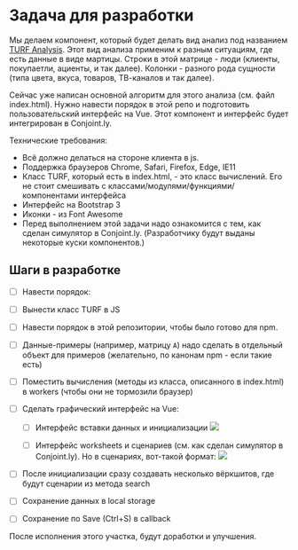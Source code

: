 
# Задача для разработки

Мы делаем компонент, который будет делать вид анализ под названием [TURF Analysis](https://conjoint.online/2019/11/18/turf-analysis/). Этот вид анализа применим к разным ситуациям, где есть данные в виде мартицы. Строки в этой матрице - люди (клиенты, покупаетли, ациенты, и так далее). Колонки - разного рода сущности (типа цвета, вкуса, товаров, ТВ-каналов и так далее).

Сейчас уже написан основной алгоритм для этого анализа (см. файл index.html). Нужно навести порядок в этой репо и подготовить пользовательский интерфейс на Vue. Этот компонент и интерфейс будет интегрирован в Conjoint.ly. 

Технические требования:

* Всё должно делаться на стороне клиента в js. 
* Поддержка браузеров Chrome, Safari, Firefox, Edge, IE11
* Класс TURF, который есть в index.html, - это класс вычислений. Его не стоит смешивать с классами/модулями/функциями/компонентами интерфейса 
* Интерфейс на Bootstrap 3
* Иконки - из Font Awesome
* Перед выполнением этой задачи надо ознакомится с тем, как сделан симулятор в Conjoint.ly. (Разработчику будут выданы некоторые куски компонентов.)

## Шаги в разработке

- [ ]  Навести порядок:

  - [ ] Вынести класс TURF в JS
  - [ ] Навести порядок в этой репозитории, чтобы было готово для npm.
  - [ ] Данные-примеры (например, матрицу `A`) надо сделать в отдельный объект для примеров (желательно, по канонам npm - если такие есть) 
  
- [ ] Поместить вычисления (методы из класса, описанного в index.html) в workers (чтобы они не тормозили браузер)
- [ ] Сделать графический интерфейс на Vue:

  - [ ] Интерфейс вставки данных и инициализации
  ![](https://i.imgur.com/I9A3KFv.png)

  - [ ] Интерфейс worksheets и сценариев (см. как сделан симулятор в Conjoint.ly). Но в сценариях, вот-такой формат:
  ![](https://i.imgur.com/to26ioG.png)

- [ ]  После инициализации сразу создавать несколько вёркшитов, где будут сценарии из метода search
- [ ]  Сохранение данных в local storage
- [ ]  Сохранение по Save (Ctrl+S) в callback 


После исполнения этого участка, будут доработки и улучшения.
